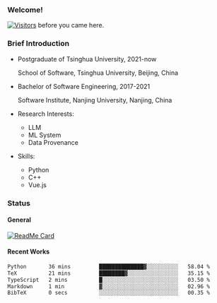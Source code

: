 ### Welcome!

[![Visitors](https://visitor-badge.laobi.icu/badge?page_id=HermitSun.HermitSun)]() before you came here.

### Brief Introduction

- Postgraduate of Tsinghua University, 2021-now
  
  School of Software, Tsinghua University, Beijing, China

- Bachelor of Software Engineering, 2017-2021
  
  Software Institute, Nanjing University, Nanjing, China

- Research Interests:
  - LLM
  - ML System
  - Data Provenance

- Skills:
  - Python
  - C++
  - Vue.js

### Status

#### General

[![ReadMe Card](https://github-readme-stats.hermitsun.vercel.app/api?username=HermitSun&count_private=true&show_icons=true)]()

#### Recent Works

<!--START_SECTION:waka-->

```txt
Python       36 mins         ██████████████▓░░░░░░░░░░   58.04 %
TeX          21 mins         ████████▓░░░░░░░░░░░░░░░░   35.15 %
TypeScript   2 mins          █░░░░░░░░░░░░░░░░░░░░░░░░   03.50 %
Markdown     1 min           ▓░░░░░░░░░░░░░░░░░░░░░░░░   02.96 %
BibTeX       0 secs          ░░░░░░░░░░░░░░░░░░░░░░░░░   00.35 %
```

<!--END_SECTION:waka-->

